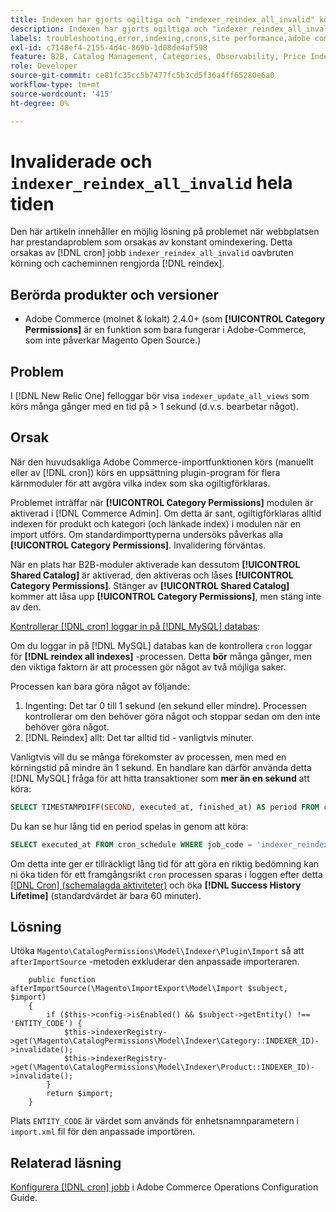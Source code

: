 ```yaml
---
title: Indexen har gjorts ogiltiga och "indexer_reindex_all_invalid" körs hela tiden
description: Indexen har gjorts ogiltiga och "indexer_reindex_all_invalid" körs hela tiden
labels: troubleshooting,error,indexing,crons,site performance,adobe commerce,magento,cron,indexer_reindex_all_invalid,SQL,MySQL,reindex
exl-id: c7148ef4-2155-4d4c-869b-1d08de4af598
feature: B2B, Catalog Management, Categories, Observability, Price Indexer
role: Developer
source-git-commit: ce81fc35cc5b7477fc5b3cd5f36a4ff65280e6a0
workflow-type: tm+mt
source-wordcount: '415'
ht-degree: 0%

---
```


# Invaliderade och `indexer_reindex_all_invalid` hela tiden

Den här artikeln innehåller en möjlig lösning på problemet när webbplatsen har prestandaproblem som orsakas av konstant omindexering. Detta orsakas av [!DNL cron] jobb `indexer_reindex_all_invalid` oavbruten körning och cacheminnen rengjorda [!DNL reindex].

## Berörda produkter och versioner

* Adobe Commerce (molnet &amp; lokalt) 2.4.0+ (som **[!UICONTROL Category Permissions]** är en funktion som bara fungerar i Adobe-Commerce, som inte påverkar Magento Open Source.)

## Problem

I [!DNL New Relic One] felloggar bör visa `indexer_update_all_views` som körs många gånger med en tid på > 1 sekund (d.v.s. bearbetar något).

## Orsak

När den huvudsakliga Adobe Commerce-importfunktionen körs (manuellt eller av [!DNL cron]) körs en uppsättning plugin-program för flera kärnmoduler för att avgöra vilka index som ska ogiltigförklaras.

Problemet inträffar när **[!UICONTROL Category Permissions]** modulen är aktiverad i [!DNL Commerce Admin]. Om detta är sant, ogiltigförklaras alltid indexen för produkt och kategori (och länkade index) i modulen när en import utförs. Om standardimporttyperna undersöks påverkas alla **[!UICONTROL Category Permissions]**. Invalidering förväntas.

När en plats har B2B-moduler aktiverade kan dessutom **[!UICONTROL Shared Catalog]** är aktiverad, den aktiveras och låses **[!UICONTROL Category Permissions]**. Stänger av **[!UICONTROL Shared Catalog]** kommer att låsa upp **[!UICONTROL Category Permissions]**, men stäng inte av den.

<u>Kontrollerar [!DNL cron] loggar in på [!DNL MySQL] databas</u>:

Om du loggar in på [!DNL MySQL] databas kan de kontrollera `cron` loggar för **[!DNL reindex all indexes]** -processen.
Detta **bör** många gånger, men den viktiga faktorn är att processen gör något av två möjliga saker.

Processen kan bara göra något av följande:

1. Ingenting: Det tar 0 till 1 sekund (en sekund eller mindre). Processen kontrollerar om den behöver göra något och stoppar sedan om den inte behöver göra något.
1. [!DNL Reindex] allt: Det tar alltid tid - vanligtvis minuter.

Vanligtvis vill du se många förekomster av processen, men med en körningstid på mindre än 1 sekund.
En handlare kan därför använda detta [!DNL MySQL] fråga för att hitta transaktioner som **mer än en sekund** att köra:

```sql
SELECT TIMESTAMPDIFF(SECOND, executed_at, finished_at) AS period FROM cron_schedule WHERE job_code = 'indexer_reindex_all_invalid' HAVING period > 1
```

Du kan se hur lång tid en period spelas in genom att köra:

```sql
SELECT executed_at FROM cron_schedule WHERE job_code = 'indexer_reindex_all_invalid' AND executed_at IS NOT NULL ORDER BY executed_at ASC LIMIT 1;
```

Om detta inte ger er tillräckligt lång tid för att göra en riktig bedömning kan ni öka tiden för ett framgångsrikt `cron` processen sparas i loggen efter detta [[!DNL Cron] (schemalagda aktiviteter)](https://experienceleague.adobe.com/docs/commerce-admin/systems/tools/cron.html) och öka **[!DNL Success History Lifetime]** (standardvärdet är bara 60 minuter).


## Lösning

Utöka `Magento\CatalogPermissions\Model\Indexer\Plugin\Import` så att `afterImportSource` -metoden exkluderar den anpassade importeraren.

```
    public function afterImportSource(\Magento\ImportExport\Model\Import $subject, $import)
    {
        if ($this->config->isEnabled() && $subject->getEntity() !== 'ENTITY_CODE') {
            $this->indexerRegistry->get(\Magento\CatalogPermissions\Model\Indexer\Category::INDEXER_ID)->invalidate();
            $this->indexerRegistry->get(\Magento\CatalogPermissions\Model\Indexer\Product::INDEXER_ID)->invalidate();
        }
        return $import;
    }
```

Plats `ENTITY_CODE` är värdet som används för enhetsnamnparametern i `import.xml` fil för den anpassade importören.

## Relaterad läsning

[Konfigurera [!DNL cron] jobb](https://experienceleague.adobe.com/docs/commerce-operations/configuration-guide/cli/configure-cron-jobs.html) i Adobe Commerce Operations Configuration Guide.
